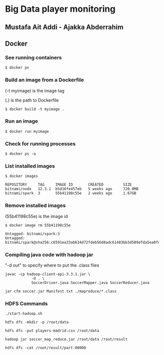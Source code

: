# Big Data player monitoring

## Mustafa Ait Addi - Ajakka Abderrahim

## Docker

### See running containers

`$ docker ps`

### Build an image from a Dockerfile

(-t myimage) is the image tag

(.) is the path to Dockerfile

```
$ docker build -t myimage .
```

### Run an image

```
$ docker run myimage
```

### Check for running processes

```
$ docker ps -a
```

### List installed images

```
$ docker images

REPOSITORY     TAG     IMAGE ID       CREATED         SIZE
bitnami/node   12.3.1  b5d16fe457eb   5 weeks ago     720.8MB
bitnami/spark  3       55b41198c55e   2 weeks ago     1.67GB
```

### Remove installed images

(55b41198c55e) is the image id

```
$ docker image rm 55b41198c55e

Untagged: bitnami/spark:3
Untagged: bitnami/spark@sha256:c6591ea33ab634d72fdeb56d8adc61483bb3d509efda5ea0fd4fbc4458fbc9e1
```

### Compiling java code with hadoop jar

"-d out" to specify where to put the .class files

```
javac -cp hadoop-client-api-3.3.1.jar \
			-d . \
			SoccerDriver.java SoccerMapper.java SoccerReducer.java

jar cfm soccer.jar Manifest.txt ./mapreduce/*.class
```

### HDFS Commands

```
./start-hadoop.sh

hdfs dfs -mkdir -p /root/data

hdfs dfs -put players-madrid.csv /root/data

hadoop jar soccer_map_reduce.jar /root/data /root/result

hdfs dfs -cat /root/result/part-00000
```
